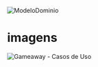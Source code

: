 ![ModeloDominio](https://user-images.githubusercontent.com/63924505/113461340-8e145d00-93f2-11eb-9814-f7a44216efbf.png)


# imagens

![Gameaway - Casos de Uso](https://user-images.githubusercontent.com/63924505/115130983-a7103700-9fca-11eb-8cb1-5be95b27c07b.png)

